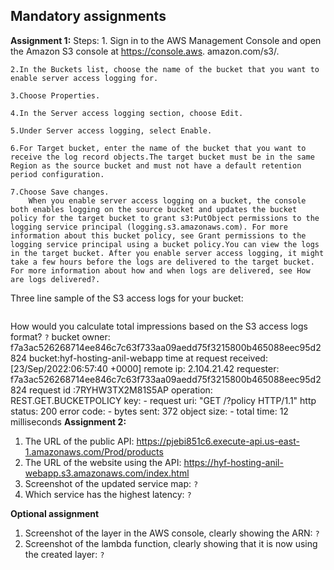 ## Mandatory assignments

**Assignment 1:**
Steps: 1. Sign in to the AWS Management Console and open the Amazon S3 console at https://console.aws. amazon.com/s3/.

    2.In the Buckets list, choose the name of the bucket that you want to enable server access logging for.

    3.Choose Properties.

    4.In the Server access logging section, choose Edit.

    5.Under Server access logging, select Enable.

    6.For Target bucket, enter the name of the bucket that you want to receive the log record objects.The target bucket must be in the same Region as the source bucket and must not have a default retention period configuration.

    7.Choose Save changes.
        When you enable server access logging on a bucket, the console both enables logging on the source bucket and updates the bucket policy for the target bucket to grant s3:PutObject permissions to the logging service principal (logging.s3.amazonaws.com). For more information about this bucket policy, see Grant permissions to the logging service principal using a bucket policy.You can view the logs in the target bucket. After you enable server access logging, it might take a few hours before the logs are delivered to the target bucket. For more information about how and when logs are delivered, see How are logs delivered?.

Three line sample of the S3 access logs for your bucket:

```f7a3ac526268714ee846c7c63f733aa09aedd75f3215800b465088eec95d2824 hyf-hosting-anil-webapp [23/Sep/2022:06:57:40 +0000] 2.104.21.42 f7a3ac526268714ee846c7c63f733aa09aedd75f3215800b465088eec95d2824 7RYHW3TX2M81S5AP REST.GET.BUCKETPOLICY - "GET /?policy HTTP/1.1" 200 - 372 - 12 - "-" "S3Console/0.4, aws-internal/3 aws-sdk-java/1.11.1030 Linux/5.4.207-126.363.amzn2int.x86_64 OpenJDK_64-Bit_Server_VM/25.302-b08 java/1.8.0_302 vendor/Oracle_Corporation cfg/retry-mode/standard" - Y+V7ZeOp2hCrWspA+ha1982irkB2MYBTl5EGlfmYShYCudOFVrcLvbM6XoRwOSM0m/UH6zvL4vk= SigV4 ECDHE-RSA-AES128-GCM-SHA256 AuthHeader hyf-hosting-anil-webapp.s3.us-east-1.amazonaws.com TLSv1.2 -

```

How would you calculate total impressions based on the S3 access logs format? `?`
bucket owner: f7a3ac526268714ee846c7c63f733aa09aedd75f3215800b465088eec95d2824
bucket:hyf-hosting-anil-webapp
time at request received: [23/Sep/2022:06:57:40 +0000]
remote ip: 2.104.21.42
requester: f7a3ac526268714ee846c7c63f733aa09aedd75f3215800b465088eec95d2824
request id :7RYHW3TX2M81S5AP
operation: REST.GET.BUCKETPOLICY
key: -
request uri: "GET /?policy HTTP/1.1"
http status: 200
error code: -
bytes sent: 372
object size: -
total time: 12 milliseconds
**Assignment 2:**

1. The URL of the public API: https://pjebi851c6.execute-api.us-east-1.amazonaws.com/Prod/products
2. The URL of the website using the API: https://hyf-hosting-anil-webapp.s3.amazonaws.com/index.html
3. Screenshot of the updated service map: `?`
4. Which service has the highest latency: `?`

**Optional assignment**

1. Screenshot of the layer in the AWS console, clearly showing the ARN: `?`
2. Screenshot of the lambda function, clearly showing that it is now using the created layer: `?`
